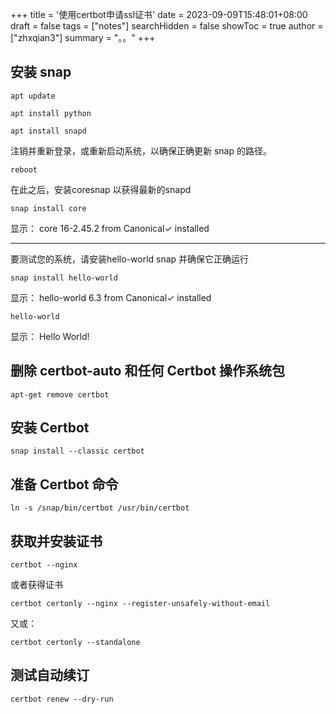+++
title = '使用certbot申请ssl证书'
date = 2023-09-09T15:48:01+08:00
draft = false
tags = ["notes"]
searchHidden = false
showToc = true
author = ["zhxqian3"]
summary = "。。"
+++

## 安装 snap

```
apt update
```

```
apt install python
```

```
apt install snapd
```

注销并重新登录，或重新启动系统，以确保正确更新 snap 的路径。

```
reboot
```

在此之后，安装coresnap 以获得最新的snapd

```
snap install core
```

显示：
core 16-2.45.2 from Canonical✓ installed

* * *

要测试您的系统，请安装hello-world snap 并确保它正确运行

```
snap install hello-world
```

显示：
hello-world 6.3 from Canonical✓ installed

```
hello-world
```

显示：
Hello World!

## 删除 certbot-auto 和任何 Certbot 操作系统包

```
apt-get remove certbot
```

## 安装 Certbot

```
snap install --classic certbot
```

## 准备 Certbot 命令

```
ln -s /snap/bin/certbot /usr/bin/certbot
```

## 获取并安装证书

```
certbot --nginx
```

或者获得证书

```
certbot certonly --nginx --register-unsafely-without-email
```

又或：

```
certbot certonly --standalone
```

## 测试自动续订

```
certbot renew --dry-run
```
